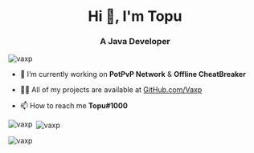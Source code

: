 <h1 align="center">Hi 👋, I'm Topu</h1>
<h3 align="center">A Java Developer</h3>

<p align="left"> <img src="https://komarev.com/ghpvc/?username=vaxp&label=Profile%20views&color=0e75b6&style=flat" alt="vaxp" /> </p>

- 🔭 I’m currently working on **PotPvP Network** & **Offline CheatBreaker**

- 👨‍💻 All of my projects are available at [GitHub.com/Vaxp](GitHub.com/Vaxp)

- 📫 How to reach me **Topu#1000**

<p><img align="left" src="https://github-readme-stats.vercel.app/api/top-langs?username=vaxp&show_icons=true&locale=en&layout=compact" alt="vaxp" /></p>

<p>&nbsp;<img align="center" src="https://github-readme-stats.vercel.app/api?username=vaxp&show_icons=true&locale=en" alt="vaxp" /></p>

<p><img align="center" src="https://github-readme-streak-stats.herokuapp.com/?user=vaxp&" alt="vaxp" /></p>
